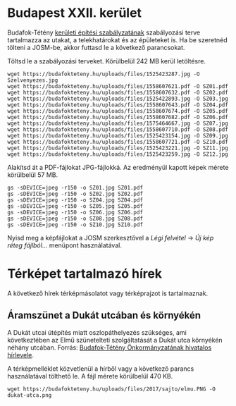 # Budapest XXII. kerület

Budafok-Tétény [kerületi építési szabályzatának](https://budafokteteny.hu/ugyintezes/foepiteszi-es-varosrendezesi-iroda#%C3%BAj%20k%C3%A9sz) szabályozási terve tartalmazza az utakat, a telekhatárokat és az épületeket is. Ha be szeretnéd tölteni a JOSM-be, akkor futtasd le a következő parancsokat.

Töltsd le a szabályozási terveket. Körülbelül 242 MB kerül letöltésre.

```
wget https://budafokteteny.hu/uploads/files/1525423287.jpg -O Szelvenyezes.jpg
wget https://budafokteteny.hu/uploads/files/1558607621.pdf -O SZ01.pdf
wget https://budafokteteny.hu/uploads/files/1558607632.pdf -O SZ02.pdf
wget https://budafokteteny.hu/uploads/files/1525422893.jpg -O SZ03.jpg
wget https://budafokteteny.hu/uploads/files/1558607643.pdf -O SZ04.pdf
wget https://budafokteteny.hu/uploads/files/1558607674.pdf -O SZ05.pdf
wget https://budafokteteny.hu/uploads/files/1558607682.pdf -O SZ06.pdf
wget https://budafokteteny.hu/uploads/files/1575464667.jpg -O SZ07.jpg
wget https://budafokteteny.hu/uploads/files/1558607710.pdf -O SZ08.pdf
wget https://budafokteteny.hu/uploads/files/1525423154.jpg -O SZ09.jpg
wget https://budafokteteny.hu/uploads/files/1558607721.pdf -O SZ10.pdf
wget https://budafokteteny.hu/uploads/files/1525423221.jpg -O SZ11.jpg
wget https://budafokteteny.hu/uploads/files/1525423259.jpg -O SZ12.jpg
```

Alakítsd át a PDF-fájlokat JPG-fájlokká. Az eredményül kapott képek mérete körülbelül 57 MB.

```
gs -sDEVICE=jpeg -r150 -o SZ01.jpg SZ01.pdf
gs -sDEVICE=jpeg -r150 -o SZ02.jpg SZ02.pdf
gs -sDEVICE=jpeg -r150 -o SZ04.jpg SZ04.pdf
gs -sDEVICE=jpeg -r150 -o SZ05.jpg SZ05.pdf
gs -sDEVICE=jpeg -r150 -o SZ06.jpg SZ06.pdf
gs -sDEVICE=jpeg -r150 -o SZ08.jpg SZ08.pdf
gs -sDEVICE=jpeg -r150 -o SZ10.jpg SZ10.pdf
```

Nyisd meg a képfájlokat a JOSM szerkesztővel a *Légi felvétel* → *Új kép réteg fájlból…* menüpont használatával.


# Térképet tartalmazó hírek

A következő hírek térképmásolatot vagy térképrajzot is tartalmaznak.


## Áramszünet a Dukát utcában és környékén

A Dukát utcai útépítés miatt oszlopáthelyezés szükséges, ami következtében az Elmű szünetelteti szolgáltatását a Dukát utca környékén néhány utcában. Forrás: [Budafok-Tétény Önkormányzatának hivatalos hírlevele](https://budafokteteny.hu/hir/aramszunet-a-dukat-utcaban-es-kornyeken).

A térképmelléklet közvetlenül a hírből vagy a következő parancs használatával tölthető le. A fájl mérete körülbelül 470 KB.

```
wget https://budafokteteny.hu/uploads/files/2017/sajto/elmu.PNG -O dukat-utca.png
```
